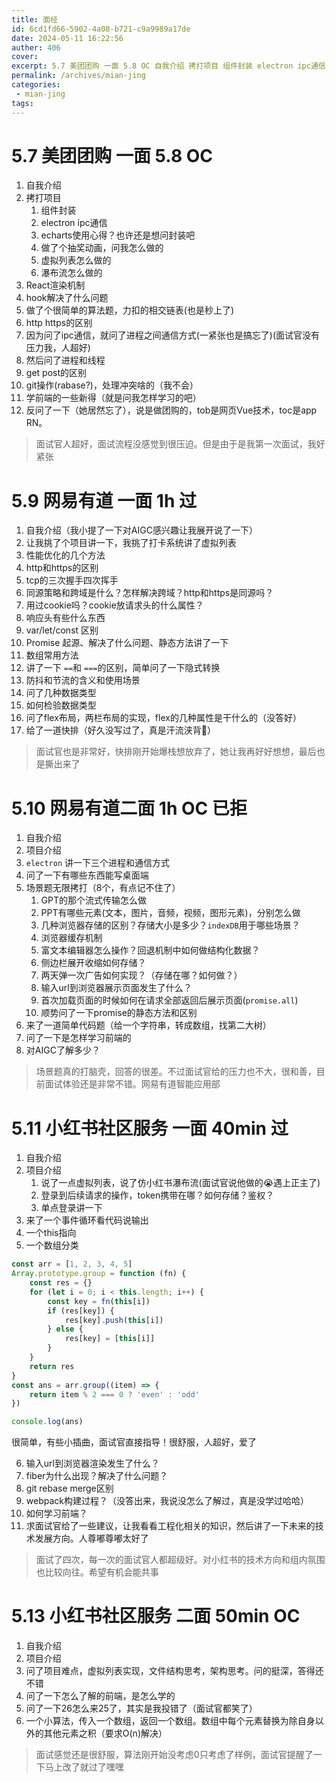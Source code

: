 ```yaml
---
title: 面经
id: 6cd1fd66-5902-4a08-b721-c9a9989a17de
date: 2024-05-11 16:22:56
auther: 406
cover: 
excerpt: 5.7 美团团购 一面 5.8 OC 自我介绍 拷打项目 组件封装 electron ipc通信 echarts使用心得？也许还是想问封装吧 做了个抽奖动画，问我怎么做的 虚拟列表怎么做的 瀑布流怎么做的 React渲染机制 hook解决了什么问题 做了个很简单的算法题，力扣的相交链表(也是秒上了)
permalink: /archives/mian-jing
categories:
 - mian-jing
tags: 
---
```


# 5.7 美团团购 一面 5.8 OC

1. 自我介绍
2. 拷打项目
   1. 组件封装
   2. electron ipc通信
   3. echarts使用心得？也许还是想问封装吧
   4. 做了个抽奖动画，问我怎么做的
   5. 虚拟列表怎么做的
   6. 瀑布流怎么做的
3. React渲染机制
4. hook解决了什么问题
5. 做了个很简单的算法题，力扣的相交链表(也是秒上了)
6. http https的区别
7. 因为问了ipc通信，就问了进程之间通信方式(一紧张也是搞忘了)(面试官没有压力我，人超好)
8. 然后问了进程和线程
9. get post的区别
10. git操作(rabase?)，处理冲突啥的（我不会）
11. 学前端的一些新得（就是问我怎样学习的吧）
12. 反问了一下（她居然忘了），说是做团购的，tob是网页Vue技术，toc是app RN。

> 面试官人超好，面试流程没感觉到很压迫。但是由于是我第一次面试，我好紧张

# 5.9 网易有道 一面 1h 过

1. 自我介绍（我小提了一下对AIGC感兴趣让我展开说了一下）
2. 让我挑了个项目讲一下，我挑了打卡系统讲了虚拟列表
3. 性能优化的几个方法
4. http和https的区别
5. tcp的三次握手四次挥手
6. 同源策略和跨域是什么？怎样解决跨域？http和https是同源吗？
7. 用过cookie吗？cookie放请求头的什么属性？
8. 响应头有些什么东西
9. var/let/const 区别
10. Promise 起源、解决了什么问题、静态方法讲了一下
11. 数组常用方法
12. 讲了一下 `==`和 `===`的区别，简单问了一下隐式转换
13. 防抖和节流的含义和使用场景
14. 问了几种数据类型
15. 如何检验数据类型
16. 问了flex布局，两栏布局的实现，flex的几种属性是干什么的（没答好）
17. 给了一道快排（好久没写过了，真是汗流浃背🥵）

> 面试官也是非常好，快排刚开始爆栈想放弃了，她让我再好好想想，最后也是撕出来了

# 5.10 网易有道二面 1h OC 已拒

1. 自我介绍
2. 项目介绍
3. `electron` 讲一下三个进程和通信方式
4. 问了一下有哪些东西能写桌面端
5. 场景题无限拷打（8个，有点记不住了）
   1. GPT的那个流式传输怎么做
   2. PPT有哪些元素(文本，图片，音频，视频，图形元素)，分别怎么做
   3. 几种浏览器存储的区别？存储大小是多少？`indexDB`用于哪些场景？
   4. 浏览器缓存机制
   5. 富文本编辑器怎么操作？回退机制中如何做结构化数据？
   6. 侧边栏展开收缩如何存储？
   7. 两天弹一次广告如何实现？（存储在哪？如何做？）
   8. 输入url到浏览器展示页面发生了什么？
   9. 首次加载页面的时候如何在请求全部返回后展示页面(`promise.all`)
   10. 顺势问了一下promise的静态方法和区别
6. 来了一道简单代码题（给一个字符串，转成数组，找第二大树）
7. 问了一下是怎样学习前端的
8. 对AIGC了解多少？

> 场景题真的打脑壳，回答的很差。不过面试官给的压力也不大，很和善，目前面试体验还是非常不错。网易有道智能应用部

# 5.11 小红书社区服务 一面 40min 过

1. 自我介绍
2. 项目介绍
   1. 说了一点虚拟列表，说了仿小红书瀑布流(面试官说他做的😭遇上正主了)
   2. 登录到后续请求的操作，token携带在哪？如何存储？鉴权？
   3. 单点登录讲一下
3. 来了一个事件循环看代码说输出
4. 一个this指向
5. 一个数组分类

```javascript
const arr = [1, 2, 3, 4, 5]
Array.prototype.group = function (fn) {
	const res = {}
	for (let i = 0; i < this.length; i++) {
		const key = fn(this[i])
		if (res[key]) {
			res[key].push(this[i])
		} else {
			res[key] = [this[i]]
		}
	}
	return res
}
const ans = arr.group((item) => {
	return item % 2 === 0 ? 'even' : 'odd'
})

console.log(ans)
```

很简单，有些小插曲，面试官直接指导！很舒服，人超好，爱了

6. 输入url到浏览器渲染发生了什么？
7. fiber为什么出现？解决了什么问题？
8. git rebase merge区别
9. webpack构建过程？（没答出来，我说没怎么了解过，真是没学过哈哈）
10. 如何学习前端？
11. 求面试官给了一些建议，让我看看工程化相关的知识，然后讲了一下未来的技术发展方向。人尊嘟尊嘟太好了

> 面试了四次，每一次的面试官人都超级好。对小红书的技术方向和组内氛围也比较向往。希望有机会能共事


# 5.13 小红书社区服务 二面 50min OC

1. 自我介绍
2. 项目介绍
3. 问了项目难点，虚拟列表实现，文件结构思考，架构思考。问的挺深，答得还不错
4. 问了一下怎么了解的前端，是怎么学的
5. 问了一下26怎么来25了，其实是我投错了（面试官都笑了）
6. 一个小算法，传入一个数组，返回一个数组。数组中每个元素替换为除自身以外的其他元素之积（要求O(n)解决）

> 面试感觉还是很舒服，算法刚开始没考虑0只考虑了样例，面试官提醒了一下马上改了就过了嘿嘿
